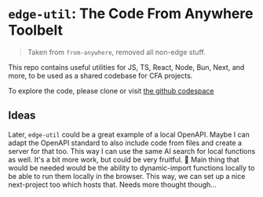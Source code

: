 # `edge-util`: The Code From Anywhere Toolbelt

> Taken from `from-anywhere`, removed all non-edge stuff.

This repo contains useful utilities for JS, TS, React, Node, Bun, Next, and more, to be used as a shared codebase for CFA projects.

To explore the code, please clone or visit [the github codespace](https://github.dev/CodeFromAnywhere/from-anywhere)

## Ideas

Later, `edge-util` could be a great example of a local OpenAPI. Maybe I can adapt the OpenAPI standard to also include code from files and create a server for that too. This way I can use the same AI search for local functions as well. It's a bit more work, but could be very fruitful. 🚀 Main thing that would be needed would be the ability to dynamic-import functions locally to be able to run them locally in the browser. This way, we can set up a nice next-project too which hosts that. Needs more thought though...
